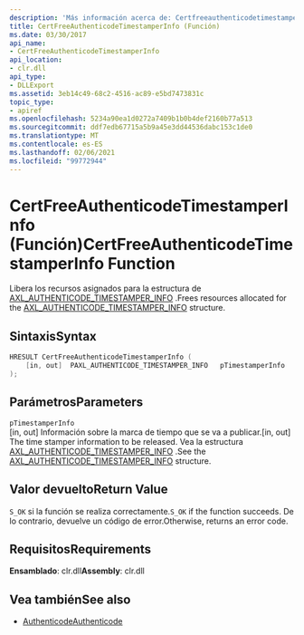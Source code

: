 ```yaml
---
description: 'Más información acerca de: Certfreeauthenticodetimestamperinfo ((función)'
title: CertFreeAuthenticodeTimestamperInfo (Función)
ms.date: 03/30/2017
api_name:
- CertFreeAuthenticodeTimestamperInfo
api_location:
- clr.dll
api_type:
- DLLExport
ms.assetid: 3eb14c49-68c2-4516-ac89-e5bd7473831c
topic_type:
- apiref
ms.openlocfilehash: 5234a90ea1d0272a7409b1b0b4def2160b77a513
ms.sourcegitcommit: ddf7edb67715a5b9a45e3dd44536dabc153c1de0
ms.translationtype: MT
ms.contentlocale: es-ES
ms.lasthandoff: 02/06/2021
ms.locfileid: "99772944"
---
```

# <a name="certfreeauthenticodetimestamperinfo-function"></a><span data-ttu-id="0f822-103">CertFreeAuthenticodeTimestamperInfo (Función)</span><span class="sxs-lookup"><span data-stu-id="0f822-103">CertFreeAuthenticodeTimestamperInfo Function</span></span>

<span data-ttu-id="0f822-104">Libera los recursos asignados para la estructura de [AXL_AUTHENTICODE_TIMESTAMPER_INFO](axl-authenticode-timestamper-info-structure.md) .</span><span class="sxs-lookup"><span data-stu-id="0f822-104">Frees resources allocated for the [AXL_AUTHENTICODE_TIMESTAMPER_INFO](axl-authenticode-timestamper-info-structure.md) structure.</span></span>

## <a name="syntax"></a><span data-ttu-id="0f822-105">Sintaxis</span><span class="sxs-lookup"><span data-stu-id="0f822-105">Syntax</span></span>

```cpp
HRESULT CertFreeAuthenticodeTimestamperInfo (
    [in, out]  PAXL_AUTHENTICODE_TIMESTAMPER_INFO   pTimestamperInfo
);
```

## <a name="parameters"></a><span data-ttu-id="0f822-106">Parámetros</span><span class="sxs-lookup"><span data-stu-id="0f822-106">Parameters</span></span>

 `pTimestamperInfo`\
 <span data-ttu-id="0f822-107">[in, out] Información sobre la marca de tiempo que se va a publicar.</span><span class="sxs-lookup"><span data-stu-id="0f822-107">[in, out] The time stamper information to be released.</span></span> <span data-ttu-id="0f822-108">Vea la estructura [AXL_AUTHENTICODE_TIMESTAMPER_INFO](axl-authenticode-timestamper-info-structure.md) .</span><span class="sxs-lookup"><span data-stu-id="0f822-108">See the [AXL_AUTHENTICODE_TIMESTAMPER_INFO](axl-authenticode-timestamper-info-structure.md) structure.</span></span>

## <a name="return-value"></a><span data-ttu-id="0f822-109">Valor devuelto</span><span class="sxs-lookup"><span data-stu-id="0f822-109">Return Value</span></span>

 <span data-ttu-id="0f822-110">`S_OK` si la función se realiza correctamente.</span><span class="sxs-lookup"><span data-stu-id="0f822-110">`S_OK` if the function succeeds.</span></span> <span data-ttu-id="0f822-111">De lo contrario, devuelve un código de error.</span><span class="sxs-lookup"><span data-stu-id="0f822-111">Otherwise, returns an error code.</span></span>

## <a name="requirements"></a><span data-ttu-id="0f822-112">Requisitos</span><span class="sxs-lookup"><span data-stu-id="0f822-112">Requirements</span></span>

<span data-ttu-id="0f822-113">**Ensamblado**: clr.dll</span><span class="sxs-lookup"><span data-stu-id="0f822-113">**Assembly**: clr.dll</span></span>

## <a name="see-also"></a><span data-ttu-id="0f822-114">Vea también</span><span class="sxs-lookup"><span data-stu-id="0f822-114">See also</span></span>

- [<span data-ttu-id="0f822-115">Authenticode</span><span class="sxs-lookup"><span data-stu-id="0f822-115">Authenticode</span></span>](index.md)
